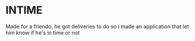 # INTIME
Made for a friendo, he got deliveries to do so i made an application that let him know if he's in time or not
